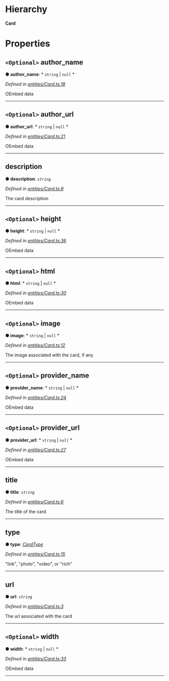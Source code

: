 

# Hierarchy

**Card**

# Properties

<a id="author_name"></a>

## `<Optional>` author_name

**● author_name**: * `string` &#124; `null`
*

*Defined in [entities/Card.ts:18](https://github.com/aendrew/core/blob/a43c578/src/entities/Card.ts#L18)*

OEmbed data

___
<a id="author_url"></a>

## `<Optional>` author_url

**● author_url**: * `string` &#124; `null`
*

*Defined in [entities/Card.ts:21](https://github.com/aendrew/core/blob/a43c578/src/entities/Card.ts#L21)*

OEmbed data

___
<a id="description"></a>

##  description

**● description**: *`string`*

*Defined in [entities/Card.ts:9](https://github.com/aendrew/core/blob/a43c578/src/entities/Card.ts#L9)*

The card description

___
<a id="height"></a>

## `<Optional>` height

**● height**: * `string` &#124; `null`
*

*Defined in [entities/Card.ts:36](https://github.com/aendrew/core/blob/a43c578/src/entities/Card.ts#L36)*

OEmbed data

___
<a id="html"></a>

## `<Optional>` html

**● html**: * `string` &#124; `null`
*

*Defined in [entities/Card.ts:30](https://github.com/aendrew/core/blob/a43c578/src/entities/Card.ts#L30)*

OEmbed data

___
<a id="image"></a>

## `<Optional>` image

**● image**: * `string` &#124; `null`
*

*Defined in [entities/Card.ts:12](https://github.com/aendrew/core/blob/a43c578/src/entities/Card.ts#L12)*

The image associated with the card, if any

___
<a id="provider_name"></a>

## `<Optional>` provider_name

**● provider_name**: * `string` &#124; `null`
*

*Defined in [entities/Card.ts:24](https://github.com/aendrew/core/blob/a43c578/src/entities/Card.ts#L24)*

OEmbed data

___
<a id="provider_url"></a>

## `<Optional>` provider_url

**● provider_url**: * `string` &#124; `null`
*

*Defined in [entities/Card.ts:27](https://github.com/aendrew/core/blob/a43c578/src/entities/Card.ts#L27)*

OEmbed data

___
<a id="title"></a>

##  title

**● title**: *`string`*

*Defined in [entities/Card.ts:6](https://github.com/aendrew/core/blob/a43c578/src/entities/Card.ts#L6)*

The title of the card

___
<a id="type"></a>

##  type

**● type**: *[CardType](../modules/_entities_card_.md#cardtype)*

*Defined in [entities/Card.ts:15](https://github.com/aendrew/core/blob/a43c578/src/entities/Card.ts#L15)*

"link", "photo", "video", or "rich"

___
<a id="url"></a>

##  url

**● url**: *`string`*

*Defined in [entities/Card.ts:3](https://github.com/aendrew/core/blob/a43c578/src/entities/Card.ts#L3)*

The url associated with the card

___
<a id="width"></a>

## `<Optional>` width

**● width**: * `string` &#124; `null`
*

*Defined in [entities/Card.ts:33](https://github.com/aendrew/core/blob/a43c578/src/entities/Card.ts#L33)*

OEmbed data

___

